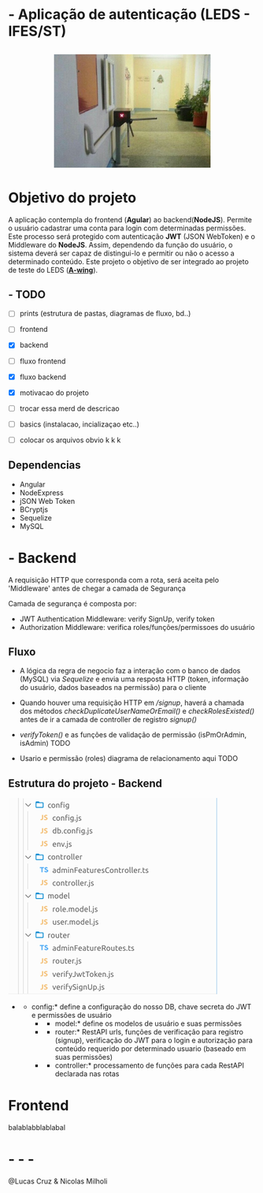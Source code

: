 # - Aplicação de autenticação (LEDS - IFES/ST) 

<h2 align="center">
  <img
src="images/security.png" style="background-color:rgba(0,0,0,0);" height=230 alt="mlpack: a fast, flexible machine learning library"></a>


# Objetivo do projeto

   A aplicação contempla do frontend (**Agular**) ao backend(**NodeJS**). Permite o usuário cadastrar uma conta para login com determinadas permissões. Este processo será protegido com autenticação **JWT** (JSON WebToken) e o Middleware do **NodeJS**. Assim, dependendo da função do usuário, o sistema deverá ser capaz de distingui-lo e permitir ou não o acesso a determinado conteúdo.
   Este projeto o objetivo de ser integrado ao projeto de teste do LEDS (<a href="https://github.com/acweller/A-Wing">**A-wing**</a>). 
 
 
 
## - TODO 
- [ ] prints (estrutura de pastas, diagramas de fluxo, bd..)
- [ ] frontend
- [x] backend
- [ ] fluxo frontend
- [x] fluxo backend
- [x] motivacao do projeto 
- [ ] trocar essa merd de descricao
- [ ] basics (instalacao, incializaçao etc..)
- [ ] colocar os arquivos obvio k k k 


## Dependencias
- Angular 
- NodeExpress 
- jSON Web Token 
- BCryptjs 
- Sequelize 
- MySQL



# - Backend 
A requisição HTTP que corresponda com a rota, será aceita pelo 'Middleware' antes de chegar a camada de Segurança

Camada de segurança é composta por: 
- JWT Authentication Middleware: verify SignUp, verify token
- Authorization Middleware: verifica roles/funções/permissoes do usuário 

## Fluxo
- A lógica da regra de negocio faz a interação com o banco de dados (MySQL) via *Sequelize* e envia uma resposta HTTP (token, informação do usuário, dados baseados na permissão) para o cliente

- Quando houver uma requisição HTTP em */signup*, haverá a chamada dos métodos  *checkDuplicateUserNameOrEmail()* e *checkRolesExisted()* antes de ir a camada de controller de registro *signup()*

- *verifyToken()* e as funções de validação de permissão (isPmOrAdmin, isAdmin) TODO

- Usario e permissão (roles) diagrama de relacionamento aqui TODO


## Estrutura do projeto - Backend
![Alt text](images/bend.png?raw=true "Title")
- * config:* define a configuração do nosso DB, chave secreta do JWT e permissões de usuário
    - * model:* define os modelos de usuário e suas permissões
    - * router:* RestAPI urls, funções de verificação para registro (signup), verificação do JWT para o login e autorização para conteúdo requerido por determinado usuario (baseado em suas permissões)
    - * controller:* processamento de funções para cada RestAPI declarada nas rotas



# Frontend
balablabblablabal


# - - - 
@Lucas Cruz & Nicolas Milholi 
